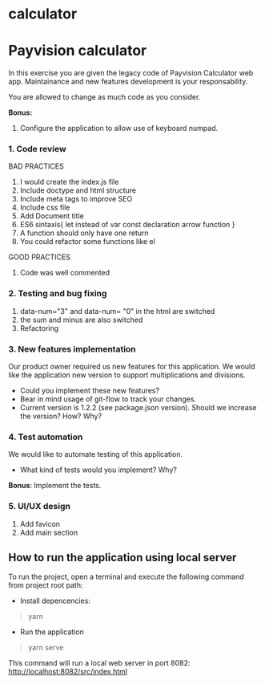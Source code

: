 # calculator
 
# Payvision calculator

In this exercise you are given the legacy code of Payvision Calculator web app. Maintainance and new features development is your responsability.

You are allowed to change as much code as you consider.

**Bonus:**

1. Configure the application to allow use of keyboard numpad.

### 1. Code review
BAD PRACTICES
1. I would create the index.js file
2. Include doctype and html structure
3. Include meta tags to improve SEO
4. Include css file
5. Add Document title
6. ES6 sintaxis{
    let instead of var
    const declaration
    arrow function
}
7. A function should only have one return
8. You could refactor some functions like el

GOOD PRACTICES
1. Code was well commented

### 2. Testing and bug fixing
1. data-num="3" and data-num= "0" in the html are switched
2. the sum and minus are also switched
3. Refactoring


### 3. New features implementation

Our product owner required us new features for this application. We would like the application new version to support multiplications and divisions.

- Could you implement these new features?
- Bear in mind usage of git-flow to track your changes.
- Current version is 1.2.2 (see package.json version). Should we increase the version? How? Why?

### 4. Test automation

We would like to automate testing of this application.

- What kind of tests would you implement? Why?

**Bonus**: Implement the tests.

### 5. UI/UX design

1. Add favicon
2. Add main section

## How to run the application using local server

To run the project, open a terminal and execute the following command from project root path:

- Install depencencies:

> yarn

- Run the application

> yarn serve

This command will run a local web server in port 8082:
[http://localhost:8082/src/index.html](http://localhost:8082/src/index.html)

